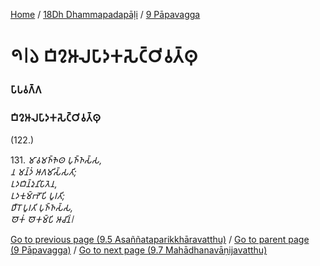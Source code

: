 
[Home](/) / [18Dh Dhammapadapāḷi](../../18Dh.md) / [9 Pāpavagga](../9.md)

# 𑁯𑁇𑁬 𑀩𑀺𑀍𑀆𑀮𑀧𑀸𑀤𑀓𑀲𑁂𑀝𑁆𑀞𑀺𑀯𑀢𑁆𑀣𑀼

### 𑀧𑀸𑀧𑀯𑀕𑁆𑀕

### 𑀩𑀺𑀍𑀆𑀮𑀧𑀸𑀤𑀓𑀲𑁂𑀝𑁆𑀞𑀺𑀯𑀢𑁆𑀣𑀼

(122.)

131\. _𑀫𑀸𑀯𑀫𑀜𑁆𑀜𑁂𑀣 𑀧𑀼𑀜𑁆𑀜𑀲𑁆𑀲,_  
_𑀦 𑀫𑀦𑁆𑀤𑀁 𑀆𑀕𑀫𑀺𑀲𑁆𑀲𑀢𑀺;_  
_𑀉𑀤𑀩𑀺𑀦𑁆𑀤𑀼𑀦𑀺𑀧𑀸𑀢𑁂𑀦,_  
_𑀉𑀤𑀓𑀼𑀫𑁆𑀪𑁄𑀧𑀺 𑀧𑀽𑀭𑀢𑀺;_  
_𑀥𑀻𑀭𑁄 𑀧𑀽𑀭𑀢𑀺 𑀧𑀼𑀜𑁆𑀜𑀲𑁆𑀲,_  
_𑀣𑁄𑀓𑀁 𑀣𑁄𑀓𑀫𑁆𑀧𑀺 𑀆𑀘𑀺𑀦𑀁𑁇_  


[Go to previous page (9.5 Asaññataparikkhāravatthu)](9.5.md) / [Go to parent page (9 Pāpavagga)](../9.md) / [Go to next page (9.7 Mahādhanavāṇijavatthu)](9.7.md)


